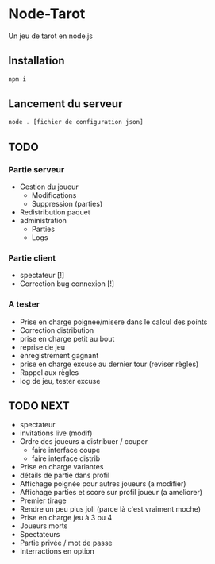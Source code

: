 # Node-Tarot
Un jeu de tarot en node.js

## Installation
```js
npm i
```

## Lancement du serveur
```js
node . [fichier de configuration json]
```

## TODO
### Partie serveur
- Gestion du joueur
	- Modifications
	- Suppression (parties)
- Redistribution paquet
- administration
	- Parties
	- Logs

### Partie client
- spectateur [!]
- Correction bug connexion [!]

### A tester
- Prise en charge poignee/misere dans le calcul des points
- Correction distribution
- prise en charge petit au bout
- reprise de jeu
- enregistrement gagnant
- prise en charge excuse au dernier tour (reviser règles)
- Rappel aux règles
- log de jeu, tester excuse

## TODO NEXT
- spectateur
- invitations live (modif)
- Ordre des joueurs a distribuer / couper
	- faire interface coupe
	- faire interface distrib
- Prise en charge variantes
- détails de partie dans profil
- Affichage poignée pour autres joueurs (a modifier)
- Affichage parties et score sur profil joueur (a ameliorer)
- Premier tirage
- Rendre un peu plus joli (parce là c'est vraiment moche)
- Prise en charge jeu à 3 ou 4
- Joueurs morts
- Spectateurs
- Partie privée / mot de passe
- Interractions en option